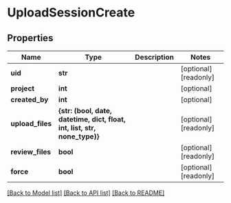 # UploadSessionCreate


## Properties
Name | Type | Description | Notes
------------ | ------------- | ------------- | -------------
**uid** | **str** |  | [optional] [readonly] 
**project** | **int** |  | [optional] 
**created_by** | **int** |  | [optional] 
**upload_files** | **{str: (bool, date, datetime, dict, float, int, list, str, none_type)}** |  | [optional] [readonly] 
**review_files** | **bool** |  | [optional] [readonly] 
**force** | **bool** |  | [optional] [readonly] 

[[Back to Model list]](../README.md#documentation-for-models) [[Back to API list]](../README.md#documentation-for-api-endpoints) [[Back to README]](../README.md)


